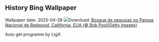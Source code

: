 ## History Bing Wallpaper
Wallpaper date: 2025-04-28
![](https://www.bing.com/th?id=OHR.RedwoodGrove_PT-BR8053391438_UHD.jpg&w=1000)Download: [Bosque de sequoias no Parque Nacional de Redwood, Califórnia, EUA (© Bob Pool/Getty Images)](https://www.bing.com/th?id=OHR.RedwoodGrove_PT-BR8053391438_UHD.jpg)

Auto get programm by LtgX
